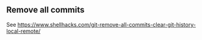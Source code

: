 ## Remove all commits

See https://www.shellhacks.com/git-remove-all-commits-clear-git-history-local-remote/

